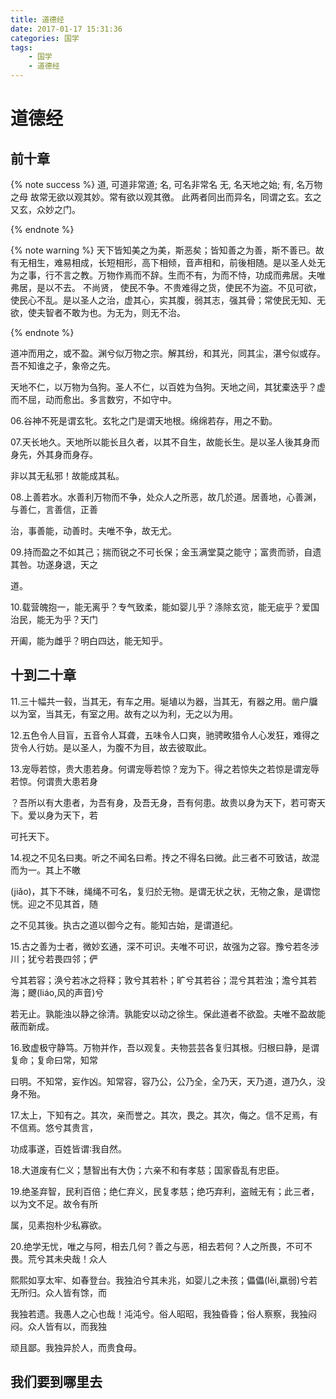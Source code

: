 ```yaml
---
title: 道德经
date: 2017-01-17 15:31:36
categories: 国学
tags: 
    - 国学
    - 道德经
---
```


道德经
====


## 前十章


{% note success %}
道, 可道非常道; 名, 可名非常名
无, 名天地之始; 有, 名万物之母
故常无欲以观其妙。常有欲以观其徼。
此两者同出而异名，同谓之玄。玄之又玄，众妙之门。

{% endnote %}

{% note warning %}
天下皆知美之为美，斯恶矣；皆知善之为善，斯不善已。故有无相生，难易相成，长短相形，高下相倾，音声相和，前後相随。是以圣人处无为之事，行不言之教。万物作焉而不辞。生而不有，为而不恃，功成而弗居。夫唯弗居，是以不去。
不尚贤， 使民不争。不贵难得之货，使民不为盗。不见可欲，使民心不乱。是以圣人之治，虚其心，实其腹，弱其志，强其骨；常使民无知、无欲，使夫智者不敢为也。为无为，则无不治。

{% endnote %}



道冲而用之，或不盈。渊兮似万物之宗。解其纷，和其光，同其尘，湛兮似或存。吾不知谁之子，象帝之先。

天地不仁，以万物为刍狗。圣人不仁，以百姓为刍狗。天地之间，其犹橐迭乎？虚而不屈，动而愈出。多言数穷，不如守中。



06.谷神不死是谓玄牝。玄牝之门是谓天地根。绵绵若存，用之不勤。



07.天长地久。天地所以能长且久者，以其不自生，故能长生。是以圣人後其身而身先，外其身而身存。

非以其无私邪！故能成其私。



08.上善若水。水善利万物而不争，处众人之所恶，故几於道。居善地，心善渊，与善仁，言善信，正善

治，事善能，动善时。夫唯不争，故无尤。



09.持而盈之不如其己；揣而锐之不可长保；金玉满堂莫之能守；富贵而骄，自遗其咎。功遂身退，天之

道。



10.载营魄抱一，能无离乎？专气致柔，能如婴儿乎？涤除玄览，能无疵乎？爱国治民，能无为乎？天门

开阖，能为雌乎？明白四达，能无知乎。

## 十到二十章

11.三十幅共一毂，当其无，有车之用。埏埴以为器，当其无，有器之用。凿户牖以为室，当其无，有室之用。故有之以为利，无之以为用。



12.五色令人目盲，五音令人耳聋，五味令人口爽，驰骋畋猎令人心发狂，难得之货令人行妨。是以圣人，为腹不为目，故去彼取此。



13.宠辱若惊，贵大患若身。何谓宠辱若惊？宠为下。得之若惊失之若惊是谓宠辱若惊。何谓贵大患若身

？吾所以有大患者，为吾有身，及吾无身，吾有何患。故贵以身为天下，若可寄天下。爱以身为天下，若

可托天下。



14.视之不见名曰夷。听之不闻名曰希。抟之不得名曰微。此三者不可致诘，故混而为一。其上不皦

(jiǎo)，其下不昧，绳绳不可名，复归於无物。是谓无状之状，无物之象，是谓惚恍。迎之不见其首，随

之不见其後。执古之道以御今之有。能知古始，是谓道纪。



15.古之善为士者，微妙玄通，深不可识。夫唯不可识，故强为之容。豫兮若冬涉川；犹兮若畏四邻；俨

兮其若容；涣兮若冰之将释；敦兮其若朴；旷兮其若谷；混兮其若浊；澹兮其若海；飉(liáo,风的声音)兮

若无止。孰能浊以静之徐清。孰能安以动之徐生。保此道者不欲盈。夫唯不盈故能蔽而新成。



16.致虚极守静笃。万物并作，吾以观复。夫物芸芸各复归其根。归根曰静，是谓复命；复命曰常，知常

曰明。不知常，妄作凶。知常容，容乃公，公乃全，全乃天，天乃道，道乃久，没身不殆。



17.太上，下知有之。其次，亲而誉之。其次，畏之。其次，侮之。信不足焉，有不信焉。悠兮其贵言，

功成事遂，百姓皆谓∶我自然。



18.大道废有仁义；慧智出有大伪；六亲不和有孝慈；国家昏乱有忠臣。



19.绝圣弃智，民利百倍；绝仁弃义，民复孝慈；绝巧弃利，盗贼无有；此三者，以为文不足。故令有所

属，见素抱朴少私寡欲。



20.绝学无忧，唯之与阿，相去几何？善之与恶，相去若何？人之所畏，不可不畏。荒兮其未央哉！众人

熙熙如享太牢、如春登台。我独泊兮其未兆，如婴儿之未孩；儡儡(lěi,羸弱)兮若无所归。众人皆有馀，而

我独若遗。我愚人之心也哉！沌沌兮。俗人昭昭，我独昏昏；俗人察察，我独闷闷。众人皆有以，而我独

顽且鄙。我独异於人，而贵食母。


## 我们要到哪里去




